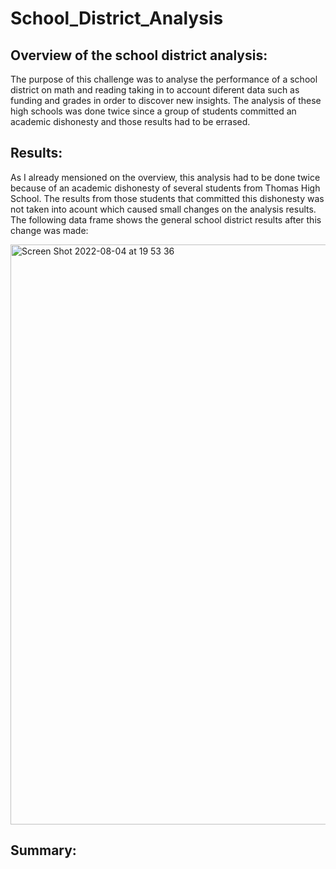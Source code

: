 # School_District_Analysis

## Overview of the school district analysis:

The purpose of this challenge was to analyse the performance of a school district on math and reading taking in to account diferent data such as funding and grades in order to discover new insights. The analysis of these high schools was done twice since a group of students committed an academic dishonesty and those results had to be errased.  

## Results:

As I already mensioned on the overview, this analysis had to be done twice because of an academic dishonesty of several students from Thomas High School. The results from those students that committed this dishonesty was not taken into acount which caused small changes on the analysis results. The following data frame shows the general school district results after this change was made:

<img width="928" alt="Screen Shot 2022-08-04 at 19 53 36" src="https://user-images.githubusercontent.com/108498940/182979130-c926a9ba-98ba-435e-813f-5a1d66e64945.png">



## Summary:
